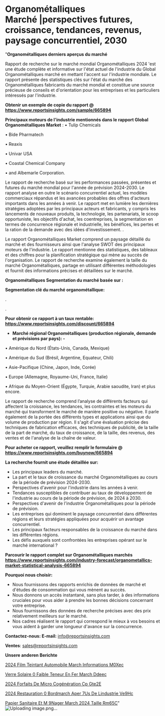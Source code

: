 # Organométalliques Marché |perspectives futures, croissance, tendances, revenus, paysage concurrentiel, 2030

"<strong>Organométalliques derniers aperçus du marché</strong>

Rapport de recherche sur le marché mondial Organométalliques 2024 'est une étude complète et informative sur l'état actuel de l'industrie du Global Organométalliques marché en mettant l'accent sur l'industrie mondiale. Le rapport présente des statistiques clés sur l'état du marché des Organométalliques fabricants du marché mondial et constitue une source précieuse de conseils et d'orientation pour les entreprises et les particuliers intéressés par l'industrie.

<strong>Obtenir un exemple de copie du rapport @ <a href=https://www.reportsinsights.com/sample/665894>https://www.reportsinsights.com/sample/665894</a></strong>

<strong>Principaux moteurs de l'industrie mentionnés dans le rapport Global Organométalliques Market</strong> :
• Tulip Chemicals

• Bide Pharmatech

• Reaxis

• Univar USA

• Coastal Chemical Company

• and Albemarle Corporation.

Le rapport de recherche basé sur les performances passées, présentes et futures du marché mondial pour l'année de prévision 2024-2030. Le rapport analyse en outre le scénario concurrentiel actuel, les modèles commerciaux répandus et les avancées probables des offres d'acteurs importants dans les années à venir. Le rapport met en lumière les dernières stratégies adoptées par les principaux acteurs et fabricants, y compris les lancements de nouveaux produits, la technologie, les partenariats, le scoop opportuniste, les objectifs d'achat, les coentreprises, la segmentation en termes de concurrence régionale et industrielle, les bénéfices, les pertes et la ration de la demande avec des idées d'investissement. .

Le rapport Organométalliques Market comprend un paysage détaillé du marché et des fournisseurs ainsi que l'analyse SWOT des principaux moteurs de l'industrie. Le rapport mentionne des statistiques, des tableaux et des chiffres pour la planification stratégique qui mène au succès de l'organisation. Le rapport de recherche examine également la taille du marché Organométalliques, partage en utilisant différentes méthodologies et fournit des informations précises et détaillées sur le marché.

<strong>Organométalliques Segmentation du marché basée sur :</strong>

<strong> Segmentation clé du marché organométallique: </strong>

.

.

<strong>Pour obtenir ce rapport à un taux rentable: <a href=https://www.reportsinsights.com/discount/665894>https://www.reportsinsights.com/discount/665894</a></strong>
<ul>
  <li><strong>Marché régional Organométalliques (production régionale, demande et prévisions par pays): -</strong></li>
</ul>
• Amérique du Nord (États-Unis, Canada, Mexique)

• Amérique du Sud (Brésil, Argentine, Equateur, Chili)

• Asie-Pacifique (Chine, Japon, Inde, Corée)

• Europe (Allemagne, Royaume-Uni, France, Italie)

• Afrique du Moyen-Orient (Égypte, Turquie, Arabie saoudite, Iran) et plus encore.

Le rapport de recherche comprend l’analyse de différents facteurs qui affectent la croissance, les tendances, les contraintes et les moteurs du marché qui transforment le marché de manière positive ou négative. Il parle également de la portée des différents types et applications ainsi que du volume de production par région. Il s'agit d'une évaluation précise des techniques de fabrication efficaces, des techniques de publicité, de la taille de la part de marché, du taux de croissance, de la taille, des revenus, des ventes et de l'analyse de la chaîne de valeur.

<strong>Pour acheter ce rapport, veuillez remplir le formulaire @   <a href=https://www.reportsinsights.com/buynow/665894>https://www.reportsinsights.com/buynow/665894</a></strong>

<strong>La recherche fournit une étude détaillée sur:</strong>
<ul>
  <li>Les principaux leaders du marché.</li>
  <li>La part et le taux de croissance du marché Organométalliques au cours de la période de prévision 2024-2030.</li>
  <li>Perspectives d'avenir pour l'industrie dans les années à venir.</li>
  <li>Tendances susceptibles de contribuer au taux de développement de l'industrie au cours de la période de prévision, de 2024 à 2030.</li>
  <li>Perspectives d'avenir de l'industrie Organométalliques pour la période de prévision.</li>
  <li>Les entreprises qui dominent le paysage concurrentiel dans différentes régions et leurs stratégies appliquées pour acquérir un avantage concurrentiel.</li>
  <li>Les principaux facteurs responsables de la croissance du marché dans les différentes régions.</li>
  <li>Les défis auxquels sont confrontées les entreprises opérant sur le marché international ?</li>
</ul>

<strong>Parcourir le rapport complet sur Organométalliques marchés <a href=https://www.reportsinsights.com/industry-forecast/organometallics-market-statistical-analysis-665894>https://www.reportsinsights.com/industry-forecast/organometallics-market-statistical-analysis-665894</a></strong>

<strong>Pourquoi nous choisir:</strong>
<ul>
  <li>Nous fournissons des rapports enrichis de données de marché et d'études de consommation qui vous mènent au succès.</li>
  <li>Nous donnons un accès instantané, sans plus tarder, à des informations cruciales pour vous aider à prendre les bonnes décisions concernant votre entreprise.</li>
  <li>Nous fournissons des données de recherche précises avec des prix relativement meilleurs sur le marché.</li>
  <li>Nos cadres réalisent le rapport qui correspond le mieux à vos besoins et vous aident à garder une longueur d'avance sur la concurrence.</li>
</ul>
<strong>Contactez-nous:
</strong><strong>E-mail:</strong> <a href=mailto:info@reportsinsights.com>info@reportsinsights.com</a>

<strong>Ventes</strong>: <a href=mailto:sales@reportsinsights.com>sales@reportsinsights.com</a>

<strong>Unsere anderen Berichte</strong>

<a href=https://www.linkedin.com/pulse/2024-film-teintant-automobile-march%C3%A9-informations-m0xec/>2024 Film Teintant Automobile March Informations M0Xec</a>

<a href=https://www.linkedin.com/pulse/verre-solaire-%C3%A0-faible-teneur-en-fer-march%C3%A9-ddeec/>Verre Solaire  0 Faible Teneur En Fer March Ddeec</a>

<a href=https://www.linkedin.com/pulse/2024-forfaits-de-micro-cogénération-cp-gte2e/>2024 Forfaits De Micro Cogénération Cp Gte2E</a>

<a href=https://www.linkedin.com/pulse/2024-restauration-%C3%A0-bordmarch%C3%A9-aper%C3%A7us-de-lindustrie-ve9hc/>2024 Restauration  0 Bordmarch Aper 7Us De Lindustrie Ve9Hc</a>

<a href=https://www.linkedin.com/pulse/papier-sanitaire-et-m%C3%A9nager-march%C3%A9-2024-taille-rm65c/>Papier Sanitaire Et M 9Nager March 2024 Taille Rm65C</a>"
![Uploading image.png…]()
